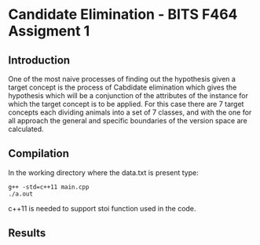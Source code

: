 # Candidate Elimination - BITS F464 Assigment 1

## Introduction

One of the most naive processes of finding out the hypothesis given a target concept is the process of Cabdidate elimination which gives the hypothesis which will be a conjunction of the attributes of the instance for which the target concept is to be applied. For this case there are 7 target concepts each dividing animals into a set of 7 classes, and with the one for all approach the general and specific boundaries of the version space are calculated.

## Compilation

In the working directory where the data.txt is present type:
```
g++ -std=c++11 main.cpp 
./a.out
```
c++11 is needed to support stoi function used in the code.

## Results
